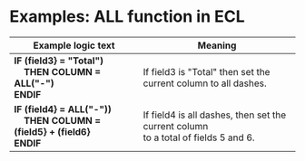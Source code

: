 
# Examples: ALL function in ECL 

|Example logic text|Meaning|
|------------------|-------|
|**IF (field3} = "Total")<br>&nbsp;&nbsp;&nbsp;&nbsp;THEN COLUMN = ALL("-")<br>ENDIF**|If field3 is "Total" then set the<br> current column to all dashes.|
|**IF (field4} = ALL("-"))<br>&nbsp;&nbsp;&nbsp;&nbsp;THEN COLUMN = (field5} + (field6}<br>ENDIF**|If field4 is all dashes, then set the current column<br> to a total of fields 5 and 6.|

  